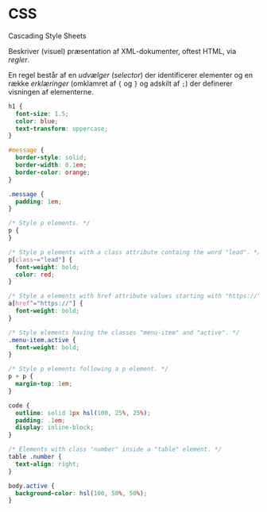 # CSS

Cascading Style Sheets

Beskriver (visuel) præsentation af XML-dokumenter, oftest HTML, via *regler*.

En regel består af en *udvælger* (*selector*) der identificerer elementer og en
række *erklæringer* (omklamret af `{` og `}` og adskilt af `;`) der definerer
visningen af elementerne.

<!-- text-snippet(src="examples/styles.css" from='h1' to="}") -->
```css
h1 {
  font-size: 1.5;
  color: blue;
  text-transform: uppercase;
}
```
<!-- end-text-snippet -->

<!-- text-snippet(src="examples/styles.css" from='#message') -->
```css
#message {
  border-style: solid;
  border-width: 0.1em;
  border-color: orange;
}

.message {
  padding: 1em;
}

/* Style p elements. */
p {
}

/* Style p elements with a class attribute containg the word "lead". */
p[class~="lead"] {
  font-weight: bold;
  color: red;
}

/* Style a elements with href attribute values starting with "https://". */
a[href^="https://"] {
  font-weight: bold;
}

/* Style elements having the classes "menu-item" and "active". */
.menu-item.active {
  font-weight: bold;
}

/* Style p elements following a p element. */
p + p {
  margin-top: 1em;
}

code {
  outline: solid 1px hsl(100, 25%, 25%);
  padding: .1em;
  display: inline-block;
}

/* Elements with class "number" inside a "table" element. */
table .number {
  text-align: right;
}

body.active {
  background-color: hsl(100, 50%, 50%);
}

```
<!-- end-text-snippet -->
